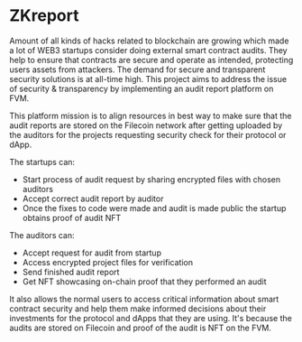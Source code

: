 # ZKreport

Amount of all kinds of hacks related to blockchain are growing which made a lot of WEB3 startups consider doing external smart contract audits. They help to ensure that contracts are secure and operate as intended, protecting users assets from attackers. The demand for secure and transparent security solutions is at all-time high. This project aims to address the issue of security & transparency by implementing an audit report platform on FVM. 

This platform mission is to align resources in best way to make sure that the audit reports are stored on the Filecoin network after getting uploaded by the auditors for the projects requesting security check for their protocol or dApp.

The startups can:
- Start process of audit request by sharing encrypted files with chosen auditors
- Accept correct audit report by auditor
- Once the fixes to code were made and audit is made public the startup obtains proof of audit NFT

The auditors can:
- Accept request for audit from startup
- Access encrypted project files for verification
- Send finished audit report
- Get NFT showcasing on-chain proof that they performed an audit

It also allows the normal users to access critical information about smart contract security and help them make informed decisions about their investments for the protocol and dApps that they are using. It's because the audits are stored on Filecoin and proof of the audit is NFT on the FVM.
